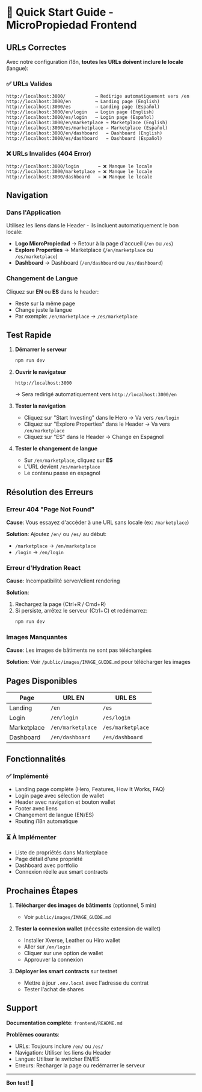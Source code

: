 # 🚀 Quick Start Guide - MicroPropiedad Frontend

## URLs Correctes

Avec notre configuration i18n, **toutes les URLs doivent inclure le locale** (langue):

### ✅ URLs Valides
```
http://localhost:3000/           → Redirige automatiquement vers /en
http://localhost:3000/en         → Landing page (English)
http://localhost:3000/es         → Landing page (Español)
http://localhost:3000/en/login   → Login page (English)
http://localhost:3000/es/login   → Login page (Español)
http://localhost:3000/en/marketplace → Marketplace (English)
http://localhost:3000/es/marketplace → Marketplace (Español)
http://localhost:3000/en/dashboard   → Dashboard (English)
http://localhost:3000/es/dashboard   → Dashboard (Español)
```

### ❌ URLs Invalides (404 Error)
```
http://localhost:3000/login       → ❌ Manque le locale
http://localhost:3000/marketplace → ❌ Manque le locale
http://localhost:3000/dashboard   → ❌ Manque le locale
```

## Navigation

### Dans l'Application
Utilisez les liens dans le Header - ils incluent automatiquement le bon locale:
- **Logo MicroPropiedad** → Retour à la page d'accueil (`/en` ou `/es`)
- **Explore Properties** → Marketplace (`/en/marketplace` ou `/es/marketplace`)
- **Dashboard** → Dashboard (`/en/dashboard` ou `/es/dashboard`)

### Changement de Langue
Cliquez sur **EN** ou **ES** dans le header:
- Reste sur la même page
- Change juste la langue
- Par exemple: `/en/marketplace` → `/es/marketplace`

## Test Rapide

1. **Démarrer le serveur**
   ```bash
   npm run dev
   ```

2. **Ouvrir le navigateur**
   ```
   http://localhost:3000
   ```
   → Sera redirigé automatiquement vers `http://localhost:3000/en`

3. **Tester la navigation**
   - Cliquez sur "Start Investing" dans le Hero → Va vers `/en/login`
   - Cliquez sur "Explore Properties" dans le Header → Va vers `/en/marketplace`
   - Cliquez sur "ES" dans le Header → Change en Espagnol

4. **Tester le changement de langue**
   - Sur `/en/marketplace`, cliquez sur **ES**
   - L'URL devient `/es/marketplace`
   - Le contenu passe en espagnol

## Résolution des Erreurs

### Erreur 404 "Page Not Found"
**Cause**: Vous essayez d'accéder à une URL sans locale (ex: `/marketplace`)

**Solution**: Ajoutez `/en/` ou `/es/` au début:
- `/marketplace` → `/en/marketplace`
- `/login` → `/en/login`

### Erreur d'Hydration React
**Cause**: Incompatibilité server/client rendering

**Solution**:
1. Rechargez la page (Ctrl+R / Cmd+R)
2. Si persiste, arrêtez le serveur (Ctrl+C) et redémarrez:
   ```bash
   npm run dev
   ```

### Images Manquantes
**Cause**: Les images de bâtiments ne sont pas téléchargées

**Solution**: Voir `/public/images/IMAGE_GUIDE.md` pour télécharger les images

## Pages Disponibles

| Page | URL EN | URL ES |
|------|--------|--------|
| Landing | `/en` | `/es` |
| Login | `/en/login` | `/es/login` |
| Marketplace | `/en/marketplace` | `/es/marketplace` |
| Dashboard | `/en/dashboard` | `/es/dashboard` |

## Fonctionnalités

### ✅ Implémenté
- Landing page complète (Hero, Features, How It Works, FAQ)
- Login page avec sélection de wallet
- Header avec navigation et bouton wallet
- Footer avec liens
- Changement de langue (EN/ES)
- Routing i18n automatique

### ⏳ À Implémenter
- Liste de propriétés dans Marketplace
- Page détail d'une propriété
- Dashboard avec portfolio
- Connexion réelle aux smart contracts

## Prochaines Étapes

1. **Télécharger des images de bâtiments** (optionnel, 5 min)
   - Voir `public/images/IMAGE_GUIDE.md`

2. **Tester la connexion wallet** (nécessite extension de wallet)
   - Installer Xverse, Leather ou Hiro wallet
   - Aller sur `/en/login`
   - Cliquer sur une option de wallet
   - Approuver la connexion

3. **Déployer les smart contracts** sur testnet
   - Mettre à jour `.env.local` avec l'adresse du contrat
   - Tester l'achat de shares

## Support

**Documentation complète**: `frontend/README.md`

**Problèmes courants**:
- URLs: Toujours inclure `/en/` ou `/es/`
- Navigation: Utiliser les liens du Header
- Langue: Utiliser le switcher EN/ES
- Erreurs: Recharger la page ou redémarrer le serveur

---

**Bon test! 🚀**

